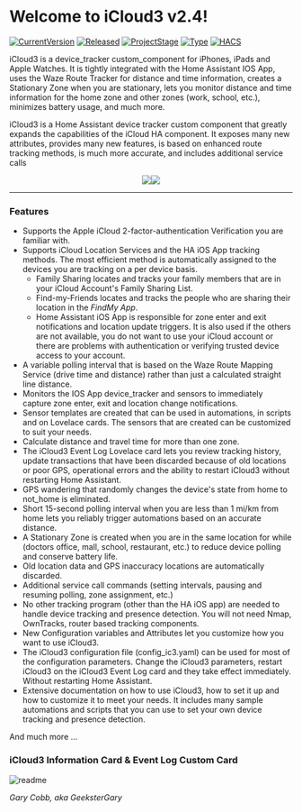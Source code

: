 # Welcome to iCloud3 v2.4!

[![CurrentVersion](https://img.shields.io/badge/Current_Version-v2.4.1-blue.svg)](https://github.com/gcobb321/icloud3)
[![Released](https://img.shields.io/badge/Released-April,_2021-blue.svg)](https://github.com/gcobb321/icloud3)
[![ProjectStage](https://img.shields.io/badge/Project_Stage-General_Availability-red.svg)](https://github.com/gcobb321/icloud3)
[![Type](https://img.shields.io/badge/Type-Custom_Component-orange.svg)](https://github.com/gcobb321/icloud3)
[![HACS](https://img.shields.io/badge/HACS-Default-orange.svg)](https://github.com/gcobb321/icloud3)

iCloud3 is a device_tracker custom_component for iPhones, iPads and Apple Watches. It is tightly integrated with the Home Assistant IOS App, uses the Waze Route Tracker for distance and time information, creates a Stationary Zone when you are stationary, lets you monitor distance and time information for the home zone and other zones (work, school, etc.), minimizes battery usage, and much more.

iCloud3 is a Home Assistant device tracker custom component that greatly expands the capabilities of the iCloud HA component. It exposes many new attributes, provides many new features, is based on enhanced route tracking methods, is much more accurate, and includes additional service calls



<div  align="center"><a href="https://gcobb321.github.io/icloud3/#/"><img src="https://github.com/gcobb321/icloud3/raw/master/docs/images/button_documentation.jpg"></a><a href="https://github.com/gcobb321/icloud3/releases"><img src="https://github.com/gcobb321/icloud3/raw/master/docs/images/button_download_long.jpg"></a></div>

------

### Features

* Supports the Apple iCloud 2-factor-authentication Verification you are familiar with.
* Supports iCloud Location Services and the HA iOS App tracking methods. The most efficient method is automatically assigned to the devices you are tracking on a per device basis.
  * Family Sharing locates and tracks your family members that are in your iCloud Account's Family Sharing List.
  * Find-my-Friends locates and tracks the people who are sharing their location in the *FindMy App*.
  * Home Assistant iOS App is responsible for zone enter and exit notifications and location update triggers. It is also used if the others are not available, you do not want to use your iCloud account or there are problems with authentication or verifying trusted device access to your account.
* A variable polling interval that is based on the Waze Route Mapping Service (drive time and distance) rather than just a calculated straight line distance.
* Monitors the IOS App device_tracker and sensors to immediately capture zone enter, exit and location change notifications.
* Sensor templates are created that can be used in automations, in scripts and on Lovelace cards. The sensors that are created can be customized to suit your needs.
* Calculate distance and travel time for more than one zone.
* The iCloud3 Event Log Lovelace card lets you review tracking history, update transactions that have been discarded because of old locations or poor GPS, operational errors and the ability to restart iCloud3 without restarting Home Assistant.
* GPS wandering that randomly changes the device's state from home to not_home is eliminated.
* Short 15-second polling interval when you are less than 1 mi/km from home lets you reliably trigger automations based on an accurate distance.
* A Stationary Zone is created when you are in the same location for while (doctors office, mall, school, restaurant, etc.) to  reduce device polling and conserve battery life.
* Old location data and GPS inaccuracy locations are automatically discarded.
* Additional service call commands (setting intervals, pausing and resuming polling, zone assignment, etc.)
* No other tracking program (other than the HA iOS app) are needed to handle device tracking and presence detection. You will not need Nmap, OwnTracks, router based tracking components.
* New Configuration variables and Attributes let you customize how you want to use iCloud3.
* The iCloud3 configuration file (config_ic3.yaml) can be used for most of the configuration parameters. Change the iCloud3 parameters, restart iCloud3 on the iCloud3 Event Log card and they take effect immediately. Without restarting Home Assistant.
* Extensive documentation on how to use iCloud3, how to set it up and how to customize it to meet your needs. It includes many sample automations and scripts that you can use to set your own device tracking and presence detection.

And much more ...

### iCloud3 Information Card & Event Log Custom Card

![readme](docs/images/readme.jpg)

*Gary Cobb, aka GeeksterGary*
